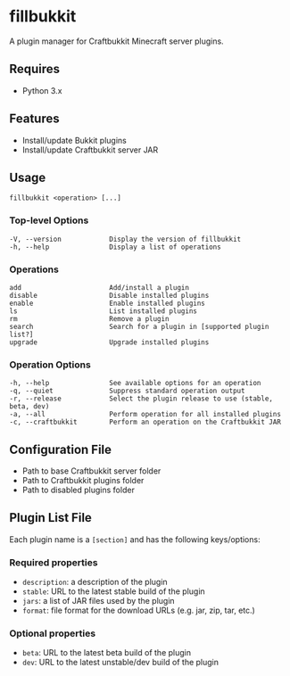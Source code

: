 ﻿fillbukkit
==========
A plugin manager for Craftbukkit Minecraft server plugins.

## Requires
- Python 3.x

## Features
- Install/update Bukkit plugins
- Install/update Craftbukkit server JAR

## Usage
    fillbukkit <operation> [...]

### Top-level Options

    -V, --version            Display the version of fillbukkit
    -h, --help               Display a list of operations

### Operations
    add                      Add/install a plugin
    disable                  Disable installed plugins
    enable                   Enable installed plugins
    ls                       List installed plugins
    rm                       Remove a plugin
    search                   Search for a plugin in [supported plugin list?]
    upgrade                  Upgrade installed plugins

### Operation Options
    -h, --help               See available options for an operation
    -q, --quiet              Suppress standard operation output
    -r, --release            Select the plugin release to use (stable, beta, dev)
    -a, --all                Perform operation for all installed plugins
    -c, --craftbukkit        Perform an operation on the Craftbukkit JAR

## Configuration File
- Path to base Craftbukkit server folder
- Path to Craftbukkit plugins folder
- Path to disabled plugins folder

## Plugin List File
Each plugin name is a `[section]` and has the following keys/options:

### Required properties
- `description`: a description of the plugin
- `stable`: URL to the latest stable build of the plugin
- `jars`: a list of JAR files used by the plugin
- `format`: file format for the download URLs (e.g. jar, zip, tar, etc.)

### Optional properties
- `beta`: URL to the latest beta build of the plugin
- `dev`: URL to the latest unstable/dev build of the plugin